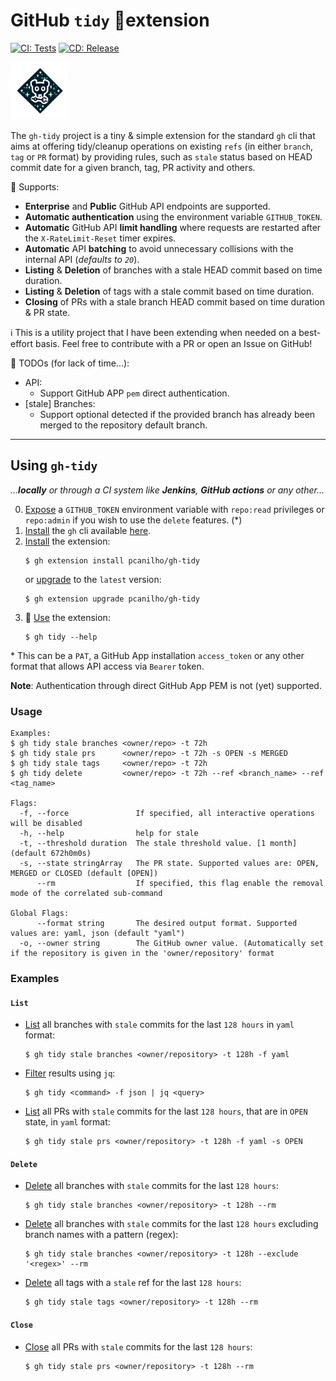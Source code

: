 # GitHub `tidy` 🧹extension

[![CI: Tests](https://github.com/pcanilho/gh-tidy/workflows/ci/badge.svg)](https://github.com/pcanilho/gh-tidy/actions?query=ci)
[![CD: Release](https://github.com/pcanilho/gh-tidy/workflows/release/badge.svg)](https://github.com/pcanilho/gh-tidy/actions?query=release)

<img src="https://github.com/pcanilho/gh-tidy/blob/main/docs/logo.png?raw=true" width="92">

The `gh-tidy` project is a tiny & simple extension for the standard `gh` cli that aims at offering tidy/cleanup operations on existing `refs`
(in either `branch`, `tag` or `PR` format) by providing rules, such as `stale` status based on HEAD commit date for a given branch, tag, PR activity and others.

🚀 Supports:
* **Enterprise** and **Public** GitHub API endpoints are supported.
* **Automatic authentication** using the environment variable `GITHUB_TOKEN`.
* **Automatic** GitHub API **limit handling** where requests are restarted after the `X-RateLimit-Reset` timer expires.
* **Automatic** API **batching** to avoid unnecessary collisions with the internal API (_defaults to `20`_).
* **Listing** & **Deletion** of branches with a stale HEAD commit based on time duration.
* **Listing** & **Deletion** of tags with a stale commit based on time duration.
* **Closing** of PRs with a stale branch HEAD commit based on time duration & PR state.

ℹ️ This is a utility project that I have been extending when needed on a best-effort basis. Feel free to contribute with a PR
or open an Issue on GitHub!

📝 TODOs (for lack of time...):
* API:
  * Support GitHub APP `pem` direct authentication.
* [stale] Branches:
  * Support optional detected if the provided branch has already been merged to the repository default branch.

---

## Using `gh-tidy` 
_...**locally** or through a CI system like **Jenkins**, **GitHub actions** or any other..._

0. <ins>Expose</ins> a `GITHUB_TOKEN` environment variable with `repo:read` privileges or `repo:admin` if you wish to use the `delete` features. (*)
1. <ins>Install</ins> the `gh` cli available [here](https://github.com/cli/cli#installation).
2. <ins>Install</ins> the extension:
    ```shell
    $ gh extension install pcanilho/gh-tidy
    ```
   or <ins>upgrade</ins> to the `latest` version:
    ```shell
    $ gh extension upgrade pcanilho/gh-tidy
    ```
3. 🚀 <ins>Use</ins> the extension:
   ```shell
   $ gh tidy --help
   ```

\* This can be a `PAT`, a GitHub App installation `access_token` or any other format that allows API access via `Bearer` token.

**Note**: Authentication through direct GitHub App PEM is not (yet) supported.
### Usage
```shell
Examples:
$ gh tidy stale branches <owner/repo> -t 72h
$ gh tidy stale prs      <owner/repo> -t 72h -s OPEN -s MERGED
$ gh tidy stale tags     <owner/repo> -t 72h
$ gh tidy delete         <owner/repo> -t 72h --ref <branch_name> --ref <tag_name>

Flags:
  -f, --force               If specified, all interactive operations will be disabled
  -h, --help                help for stale
  -t, --threshold duration  The stale threshold value. [1 month] (default 672h0m0s)
  -s, --state stringArray   The PR state. Supported values are: OPEN, MERGED or CLOSED (default [OPEN])
      --rm                  If specified, this flag enable the removal mode of the correlated sub-command

Global Flags:
      --format string       The desired output format. Supported values are: yaml, json (default "yaml")
  -o, --owner string        The GitHub owner value. (Automatically set if the repository is given in the 'owner/repository' format
```

### Examples

#### `List`

* <ins>List</ins> all branches with `stale` commits for the last `128 hours` in `yaml` format:
   ```shell
   $ gh tidy stale branches <owner/repository> -t 128h -f yaml
   ```

* <ins>Filter</ins> results using `jq`:
   ```shell
   $ gh tidy <command> -f json | jq <query>
   ```

* <ins>List</ins> all PRs with `stale` commits for the last `128 hours`, that are in `OPEN` state, in `yaml` format:
   ```shell
   $ gh tidy stale prs <owner/repository> -t 128h -f yaml -s OPEN
   ```

#### `Delete`

* <ins>Delete</ins> all branches with `stale` commits for the last `128 hours`:
   ```shell
   $ gh tidy stale branches <owner/repository> -t 128h --rm
   ```

* <ins>Delete</ins> all branches with `stale` commits for the last `128 hours` excluding branch names with a pattern (regex):
   ```shell
   $ gh tidy stale branches <owner/repository> -t 128h --exclude '<regex>' --rm
   ```

* <ins>Delete</ins> all tags with a `stale` ref for the last `128 hours`:
   ```shell
   $ gh tidy stale tags <owner/repository> -t 128h --rm
   ```

#### `Close`

* <ins>Close</ins> all PRs with `stale` commits for the last `128 hours`:
   ```shell
   $ gh tidy stale prs <owner/repository> -t 128h --rm
   ```